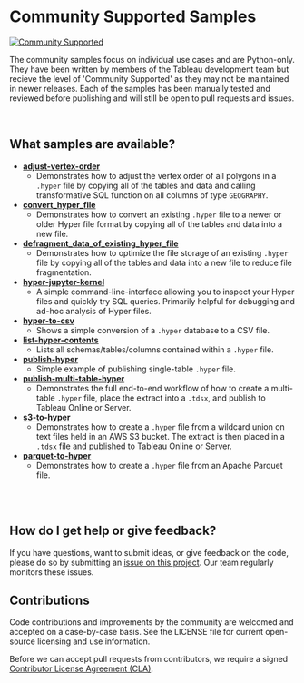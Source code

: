 # Community Supported Samples
[![Community Supported](https://img.shields.io/badge/Support%20Level-Community%20Supported-457387.svg)](https://www.tableau.com/support-levels-it-and-developer-tools)

The community samples focus on individual use cases and are Python-only. They have been written by members of the Tableau development team but recieve the level of 'Community Supported' as they may not be maintained in newer releases. Each of the samples has been manually tested and reviewed before publishing and will still be open to pull requests and issues.

</br>

## What samples are available?
- [__adjust-vertex-order__](https://github.com/tableau/hyper-api-samples/tree/main/Community-Supported/adjust-vertex-order)
  - Demonstrates how to adjust the vertex order of all polygons in a `.hyper` file by copying all of the tables and data and calling transformative SQL function on all columns of type `GEOGRAPHY`.
- [__convert_hyper_file__](https://github.com/tableau/hyper-api-samples/tree/main/Community-Supported/convert-hyper-file)
  - Demonstrates how to convert an existing `.hyper` file to a newer or older Hyper file format by copying all of the tables and data into a new file.
- [__defragment_data_of_existing_hyper_file__](https://github.com/tableau/hyper-api-samples/tree/main/Community-Supported/defragment-hyper-file)
  - Demonstrates how to optimize the file storage of an existing `.hyper` file by copying all of the tables and data into a new file to reduce file fragmentation.
- [__hyper-jupyter-kernel__](https://github.com/tableau/hyper-api-samples/tree/main/Community-Supported/hyper-jupyter-kernel)
  - A simple command-line-interface allowing you to inspect your Hyper files and quickly try SQL queries. Primarily helpful for debugging and ad-hoc analysis of Hyper files.
- [__hyper-to-csv__](https://github.com/tableau/hyper-api-samples/tree/main/Community-Supported/hyper-to-csv)
  - Shows a simple conversion of a `.hyper` database to a CSV file.
- [__list-hyper-contents__](https://github.com/tableau/hyper-api-samples/tree/main/Community-Supported/list-hyper-contents)
  - Lists all schemas/tables/columns contained within a `.hyper` file.
- [__publish-hyper__](https://github.com/tableau/hyper-api-samples/tree/main/Community-Supported/publish-hyper)
  - Simple example of publishing single-table `.hyper` file.
- [__publish-multi-table-hyper__](https://github.com/tableau/hyper-api-samples/tree/main/Community-Supported/publish-multi-table-hyper)
  - Demonstrates the full end-to-end workflow of how to create a multi-table `.hyper` file, place the extract into a `.tdsx`, and publish to Tableau Online or Server.
- [__s3-to-hyper__](https://github.com/tableau/hyper-api-samples/tree/main/Community-Supported/s3-to-hyper)
  - Demonstrates how to create a `.hyper` file from a wildcard union on text files held in an AWS S3 bucket. The extract is then placed in a `.tdsx` file and published to Tableau Online or Server. 
- [__parquet-to-hyper__](https://github.com/tableau/hyper-api-samples/tree/main/Community-Supported/parquet-to-hyper)
  - Demonstrates how to create a `.hyper` file from an Apache Parquet file.

</br>
</br>

## How do I get help or give feedback?
If you have questions, want to submit ideas, or give feedback on the code, please do so by submitting an [issue on this project](https://github.com/tableau/hyper-api-samples/issues). Our team regularly monitors these issues.

## Contributions
Code contributions and improvements by the community are welcomed and accepted on a case-by-case basis. See the LICENSE file for current open-source licensing and use information.

Before we can accept pull requests from contributors, we require a signed [Contributor License Agreement (CLA)](https://tableau.github.io/contributing.html).
